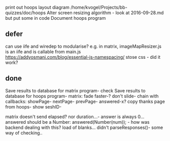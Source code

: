 print out hoops layout diagram /home/kvogel/Projects/bb-quizzes/doc/hoops
Alter screen resizing algorithm - look at 2016-09-28.md but put some in code
Document hoops program


## defer

can use iife and wiredep to modularise? e.g. in matrix, imageMapResizer.js is an iife and is callable from main.js
https://addyosmani.com/blog/essential-js-namespacing/
stose css - did it work?


## done

Save results to database for matrix program- check
Save results to database for hoops program-
matrix: fade faster-? don't slide- chain with callbacks: showPage- nextPage- prevPage- answered-x?
copy thanks page from hoops-
show seshID-

matrix doesn't send elapsed? nor duration...-
answer is always 0...    answered should be a Number: answered(Number(num)); -
how was backend dealing with this? load of blanks... didn't parseResponses()-
some way of checking..
